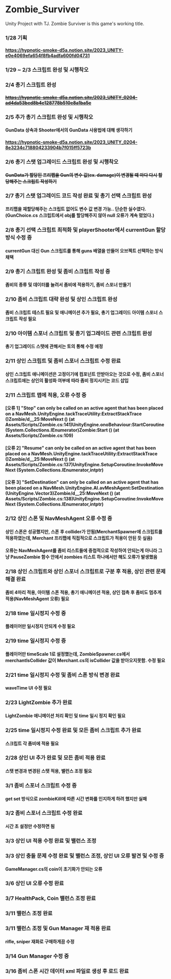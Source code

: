 # Zombie_Surviver
Unity Project with TJ. Zombie Surviver is this game's working title.

### 1/28 기획
#### https://hypnotic-smoke-d5a.notion.site/2023_UNITY-e0e4069efa654f8fb4adfa600fd04731
### 1/29 ~ 2/3 스크립트 완성 및 시행착오
### 2/4 총기 스크립트 완성
#### ~~https://hypnotic-smoke-d5a.notion.site/2023_UNITY_0204-ad4da53bed8b4c128778b510e8a1ba5e~~
### 2/5 추가 총기 스크립트 완성 및 시행착오
#### GunData 상속과 Shooter에서의 GunData 사용법에 대해 생각하기
#### https://hypnotic-smoke-d5a.notion.site/2023_UNITY_0204-8e3234c718804233904b7f015ff5723b
### 2/6 총기 스탯 업그레이드 스크립트 완성 및 시행착오
#### ~~GunData가 할당된 프리팹을 Gun의 변수 값(ex. damage)이 변경될 때 마다 다시 할당해주는 스크립트 작성하기~~
### 2/7 총기 스탯 업그레이드 코드 작성 완료 및 총기 선택 스크립트 완성
#### 프리팹을 재할당해주는 스크립트 없어도 변수 값 변경 가능.. 단순한 실수였다.(GunChoice.cs 스크립트에서 obj를 할당해주지 않아 null 오류가 계속 떴었다.)
### 2/8 총기 선택 스크립트 최적화 및 playerShooter에서 currentGun 할당 방식 수정 중
#### currentGun 대신 Gun 스크립트를 통해 guns 배열을 만들어 오브젝트 선택하는 방식 채택
### 2/9 총기 스크립트 완성 및 좀비 스크립트 작성 중
#### 좀비의 종류 및 데이터를 늘려서 좀비에 적용하기, 좀비 스포너 만들기
### 2/10 좀비 스크립트 대략 완성 및 상인 스크립트 완성
#### 좀비 스크립트 테스트 필요 및 애니메이션 추가 필요, 총기 업그레이드 아이템 스포너 스크립트 작성 필요
### 2/10 아이템 스포너 스크립트 및 총기 업그레이드 관련 스크립트 완성
#### 총기 업그레이드 스탯에 관해서는 토의 통해 수정 예정
### 2/11 상인 스크립트 및 좀비 스포너 스크립트 수정 완료
#### 상인 스크립트 애니메이션은 고정이기에 컴포넌트 안받아오는 것으로 수정, 좀비 스포너 스크립트에는 상인의 활성화 여부에 따라 좀비 정지시키는 코드 삽입
### 2/11 스크립트 맵에 적용, 오류 수정 중
#### [오류 1] "Stop" can only be called on an active agent that has been placed on a NavMesh.UnityEngine.tackTraceUtility:ExtractStackTrace ()Zombie/<UpdatePath>d__25:MoveNext () (at Assets/Scripts/Zombie.cs:141)UnityEngine.onoBehaviour:StartCoroutine (System.Collections.IEnumerator)Zombie:Start () (at Assets/Scripts/Zombie.cs:109)
#### [오류 2] "Resume" can only be called on an active agent that has been placed on a NavMesh.UnityEngine.tackTraceUtility:ExtractStackTrace ()Zombie/<UpdatePath>d__25:MoveNext () (at Assets/Scripts/Zombie.cs:137)UnityEngine.SetupCoroutine:InvokeMoveNext (System.Collections.IEnumerator,intptr)
#### [오류 3] "SetDestination" can only be called on an active agent that has been placed on a NavMesh.UnityEngine.AI.avMeshAgent:SetDestination (UnityEngine.Vector3)Zombie/<UpdatePath>d__25:MoveNext () (at Assets/Scripts/Zombie.cs:138)UnityEngine.SetupCoroutine:InvokeMoveNext (System.Collections.IEnumerator,intptr)
### 2/12 상인 스폰 및 NavMeshAgent 오류 수정 중
#### 상인 스폰은 성공했지만, 스폰 후 collider가 안됨(MerchantSpawner에 스크립트를 적용하였는데, Merchant 프리팹에 직접적으로 스크립트가 적용이 안된 듯 싶음)
#### 오류는 NavMeshAgent를 좀비 리스트들에 중첩적으로 작성하여 안되는게 아니라 그냥 PauseZombie 함수 안에서 zombies 리스트 하나에서만 해도 오류가 발생했음
### 2/18 상인 스크립트와 상인 스포너 스크립트로 구분 후 적용, 상인 관련 문제 해결 완료
#### 좀비 4마리 적용, 아이템 스폰 적용, 총기 애니메이션 적용, 상인 접촉 후 좀비도 멈추게 적용(NavMeshAgent 오류) 필요
### 2/18 time 일시정지 수정 중
#### 플레이어만 일시정지 안되게 수정 필요
### 2/19 time 일시정지 수정 중
#### 플레이어만 timeScale 1로 설정했는데, ZombieSpawner.cs에서 merchantIsCollider 값이 Merchant.cs의 isCollider 값을 받아오지못함. 수정 필요
### 2/21 time 일시정지 수정 및 좀비 스폰 방식 변경 완료
#### waveTime UI 수정 필요
### 2/23 LightZombie 추가 완료
#### LightZombie 애니메이션 처리 확인 및 time 일시 정지 확인 필요
### 2/25 time 일시정지 수정 완료 및 모든 좀비 스크립트 추가 완료
#### 스크립트 각 좀비에 적용 필요
### 2/28 상인 UI 추가 완료 및 모든 좀비 적용 완료
#### 스탯 변경과 변경된 스탯 적용, 밸런스 조정 필요
### 3/1 좀비 스포너 스크립트 수정 중
#### get set 방식으로 zombieKill에 따른 시간 변화를 인지하게 하려 했지만 실패
### 3/2 좀비 스포너 스크립트 수정 완료
#### 시간 초 설정만 수정하면 됨
### 3/3 상인 UI 적용 수정 완료 및 밸런스 조정
### 3/3 상인 충돌 문제 수정 완료 및 밸런스 조정, 상인 UI 오류 발견 및 수정 중
#### GameManager.cs의 coin이 초기화가 안되는 오류
### 3/6 상인 UI 오류 수정 완료
### 3/7 HealthPack, Coin 밸런스 조정 완료
### 3/11 밸런스 조정 완료
### 3/11 밸런스 조정 및 Gun Manager 재 적용 완료
#### rifle, sniper 재화로 구매하게끔 수정
### 3/14 Gun Manager 수정 중
### 3/16 좀비 스폰 시간 데이터 xml 파일로 생성 후 로드 완료